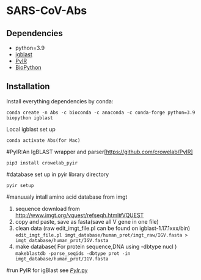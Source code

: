 # SARS-CoV-Abs


## Dependencies ##
* python=3.9
* [igblast](https://github.com/ncbi/igblast)
* [PyIR](https://github.com/crowelab/PyIR)
* [BioPython](https://github.com/biopython/biopython)
## Installation ##
Install everything dependencies by conda:

```conda create -n Abs -c bioconda -c anaconda -c conda-forge python=3.9 biopython igblast```


Local igblast set up

```conda activate Abs(for Mac)```

#PyIR:An IgBLAST wrapper and parser[https://github.com/crowelab/PyIR]

```pip3 install crowelab_pyir```

#database set up in pyir library directory

```pyir setup```

#manuualy intall amino acid database from imgt

1. sequence download from  http://www.imgt.org/vquest/refseqh.html#VQUEST
2. copy and paste, save as fasta(save all V gene in one file)
3. clean data (raw edit_imgt_file.pl can be found on igblast-1.17.1xxx/bin)
```edit_imgt_file.pl imgt_database/human_prot/imgt_raw/IGV.fasta > imgt_database/human_prot/IGV.fasta```
4. make database( For protein sequence,DNA using -dbtype nucl )
```makeblastdb -parse_seqids -dbtype prot -in imgt_database/human_prot/IGV.fasta```

#run PyIR for igBlast
see [_PyIr_.py](./code/_PyIR.py)
